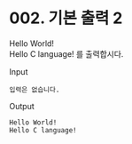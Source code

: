 # 002. 기본 출력 2

Hello World!   
Hello C language! 를 출력합시다.   

Input   
```
입력은 없습니다.
```
Output
```
Hello World!
Hello C language!
```